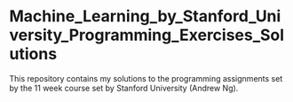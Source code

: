 # Machine_Learning_by_Stanford_University_Programming_Exercises_Solutions
This repository contains my solutions to the programming assignments set by the 11 week course set by Stanford University (Andrew Ng). 
